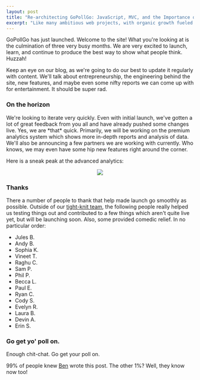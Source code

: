 ```yaml
---
layout: post
title: "Re-architecting GoPollGo: JavaScript, MVC, and the Importance of Structure"
excerpt: "Like many ambitious web projects, with organic growth fueled by tight deadlines and the heroic efforts of a small team of developers, GoPollGo eventually found itself with a body of client-side code that could use somewhat of a facelift. Newly three developers strong, we took the opportunity provided by an upcoming major release (check out GoPollGo's new design and read about our backend overhaul) to think hard about how best to organize our increasingly complex JavaScript code base. The name of the game here was maintainability: as a startup, we pride our ability to quickly iterate - to respond to users' demands, to find and fix bugs, and to constantly improve."
---
```


<p>GoPollGo has just launched.  Welcome to the site!  What you're looking at is the culmination of three very busy months.  We are very excited to launch, learn, and continue to produce the best way to show what people think.  Huzzah!</p>

<p>Keep an eye on our blog, as we're going to do our best to update it regularly with content.  We'll talk about entrepreneurship, the engineering behind the site, new features, and maybe even some nifty reports we can come up with for entertainment.  It should be super rad.</p>

<h3>On the horizon</h3>
<p>We're looking to iterate very quickly.  Even with initial launch, we've gotten a lot of great feedback from you all and have already pushed some changes live.  Yes, we are *that* quick.  Primarily, we will be working on the premium analytics system which shows more in-depth reports and analysis of data.  We'll also be announcing a few partners we are working with currently.  Who knows, we may even have some hip new features right around the corner.</p>

<p>Here is a sneak peak at the advanced analytics:</p>

<center><a href="/images/marketing/analytics.png" target="_blank"><img src ="/images/blog/launch/analytics.png" /></a></center>

<h3>Thanks</h3>
<p>There a number of people to thank that help made launch go smoothly as possible.  Outside of our <a href="/about/team" target="_blank">tight-knit team</a>, the following people really helped us testing things out and contributed to a few things which aren't quite live yet, but will be launching soon.  Also, some provided comedic relief.  In no particular order:</p>
<ul>
  <li>Jules B.</li>
  <li>Andy B.</li>
  <li>Sophia K.</li>
  <li>Vineet T.</li>
  <li>Raghu C.</li>
  <li>Sam P.</li>
  <li>Phil P.</li>
  <li>Becca L.</li>
  <li>Paul E.</li>
  <li>Ryan C.</li>
  <li>Cody S.</li>
  <li>Evelyn R.</li>
  <li>Laura B.</li>
  <li>Devin A.</li>
  <li>Erin S.</li>
</ul>

<h3>Go get yo' poll on.</h3>
<p>Enough chit-chat.  Go get your poll on.</p>
<p class="credit">99% of people knew <a href="/users/bensign" target="_blank">Ben</a> wrote this post.  The other 1%?  Well, they know now too!</p>